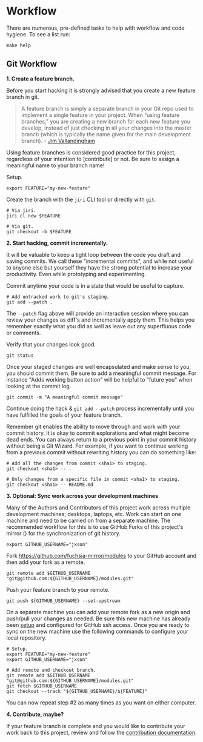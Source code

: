 # Workflow

There are numerous, pre-defined tasks to help with workflow and code hygiene. To see a list run:

    make help

## Git Workflow

**1. Create a feature branch.**

Before you start hacking it is strongly advised that you create a new feature branch in git.

> A feature branch is simply a separate branch in your Git repo used to implement a single feature in your project. When “using feature branches,” you are creating a new branch for each new feature you develop, instead of just checking in all your changes into the master branch (which is typically the name given for the main development branch). - [Jim Vallandingham](https://bocoup.com/weblog/git-workflow-walkthrough-feature-branches)

Using feature branches is considered good practice for this project, regardless of your intention to [contribute] or not. Be sure to assign a meaningful name to your branch name!

Setup.

    export FEATURE="my-new-feature"

Create the branch with the `jiri` CLI tool or directly with `git`.

    # Via jiri.
    jiri cl new $FEATURE

    # Via git.
    git checkout -b $FEATURE

**2. Start hacking, commit incrementally.**

It will be valuable to keep a tight loop between the code you draft and saving commits. We call these "incremental commits", and while not useful to anyone else but yourself they have the strong potential to increase your productivity. Even while prototyping and experimenting.

Commit anytime your code is in a state that would be useful to capture.

    # Add untracked work to git's staging.
    git add --patch .

The `--patch` flag above will provide an interactive session where you can review your changes as diff's and incrementally apply them. This helps you remember exactly what you did as well as leave out any superfluous code or comments.

Verify that your changes look good.

    git status

Once your staged changes are well encapsulated and make sense to you, you should commit them. Be sure to add a meaningful commit message. For instance "Adds working button action" will be helpful to "future you" when looking at the commit log.

    git commit -m "A meaningful commit message"

Continue doing the hack & `git add --patch` process incrementally until you have fulfilled the goals of your feature branch.

Remember git enables the ability to move through and work with your commit history. It is okay to commit explorations and what might become dead ends. You can always return to a previous point in your commit history without being a Git Wizard. For example, if you want to continue working from a previous commit without rewriting history you can do something like:

    # Add all the changes from commit <sha1> to staging.
    git checkout <sha1> -- .

    # Only changes from a specific file in commit <sha1> to staging.
    git checkout <sha1> -- README.md

**3. Optional: Sync work across your development machines**

Many of the Authors and Contributors of this project work across multiple development machines; desktops, laptops, etc. Work can start on one machine and need to be carried on from a separate machine. The recommended workflow for this is to use GitHub Forks of this project's mirror () for the synchronization of git history.

    export GITHUB_USERNAME="jxson"

Fork https://github.com/fuchsia-mirror/modules to your GitHub account and then add your fork as a remote.

    git remote add $GITHUB_USERNAME "git@github.com:${GITHUB_USERNAME}/modules.git"

Push your feature branch to your remote.

    git push ${GITHUB_USERNAME} --set-upstream

On a separate machine you can add your remote fork as a new origin and push/pull your changes as needed. Be sure this new machine has already been [setup](setup.md) and configured for GitHub ssh access. Once you are ready to sync on the new machine use the following commands to configure your local repository.

    # Setup.
    export FEATURE="my-new-feature"
    export GITHUB_USERNAME="jxson"

    # Add remote and checkout branch.
    git remote add $GITHUB_USERNAME "git@github.com:${GITHUB_USERNAME}/modules.git"
    git fetch $GITHUB_USERNAME
    git checkout --track "${GITHUB_USERNAME}/${FEATURE}"

You can now repeat step #2 as many times as you want on either computer.

**4. Contribute, maybe?**

If your feature branch is complete and you would like to contribute your work back to this project, review and follow the [contribution documentation].

[contribution documentation]: ../contributing/README.md
